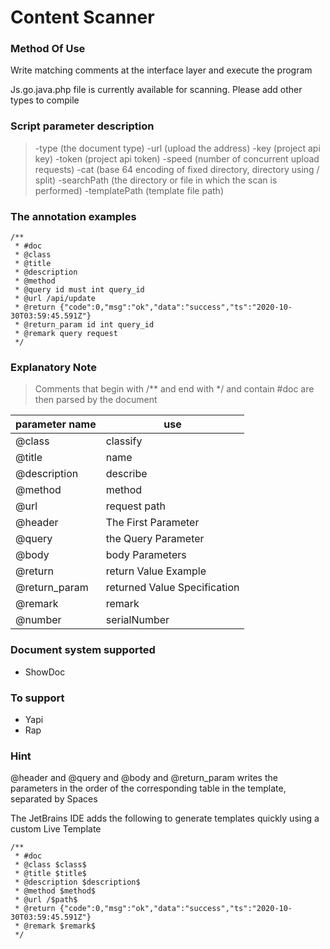 [](https://img.shields.io/github/stars/milkomeda-org/doc-scanner)
[](https://img.shields.io/github/issues/milkomeda-org/doc-scanner)
[](https://img.shields.io/github/license/milkomeda-org/doc-scanner)
# Content Scanner
### Method Of Use
Write matching comments at the interface layer and execute the program

Js.go.java.php file is currently available for scanning. Please add other types to compile

### Script parameter description
> -type (the document type)
  -url (upload the address)
  -key (project api key)
  -token (project api token)
  -speed (number of concurrent upload requests)
  -cat (base 64 encoding of fixed directory, directory using / split)
  -searchPath (the directory or file in which the scan is performed)
  -templatePath (template file path)

### The annotation examples
```
/**
 * #doc
 * @class
 * @title
 * @description 
 * @method
 * @query id must int query_id
 * @url /api/update
 * @return {"code":0,"msg":"ok","data":"success","ts":"2020-10-30T03:59:45.591Z"}
 * @return_param id int query_id
 * @remark query request
 */
```

### Explanatory Note
> Comments that begin with /** and end with */ and contain #doc are then parsed by the document

| parameter name | use     |
|--------|----------|
|@class| classify
|@title| name
|@description| describe
|@method| method
|@url| request path
|@header| The First Parameter
|@query| the Query Parameter
|@body| body Parameters
|@return| return Value Example
|@return_param| returned Value Specification
|@remark| remark
|@number| serialNumber

### Document system supported
- ShowDoc

### To support
- Yapi
- Rap

### Hint
@header and @query and @body and @return_param writes the parameters in the order of the corresponding table in the template, separated by Spaces

The JetBrains IDE adds the following to generate templates quickly using a custom Live Template
```
/**
 * #doc
 * @class $class$
 * @title $title$
 * @description $description$
 * @method $method$
 * @url /$path$
 * @return {"code":0,"msg":"ok","data":"success","ts":"2020-10-30T03:59:45.591Z"}
 * @remark $remark$
 */
```

